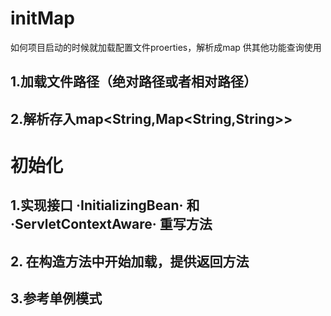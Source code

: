 # initMap
如何项目启动的时候就加载配置文件proerties，解析成map 供其他功能查询使用

## 1.加载文件路径（绝对路径或者相对路径）
## 2.解析存入map<String,Map<String,String>>


# 初始化
## 1.实现接口 ·InitializingBean· 和 ·ServletContextAware· 重写方法
## 2. 在构造方法中开始加载，提供返回方法
## 3.参考单例模式
